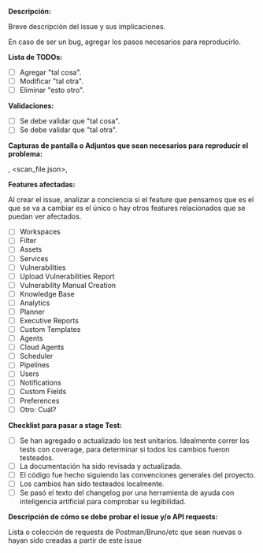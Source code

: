 **Descripción:**

Breve descripción del issue y sus implicaciones.

En caso de ser un bug, agregar los pasos necesarios para reproducirlo.

**Lista de TODOs:**

- [ ] Agregar "tal cosa".
- [ ] Modificar "tal otra".
- [ ] Eliminar "esto otro".

**Validaciones:**

- [ ] Se debe validar que "tal cosa".
- [ ] Se debe validar que "tal otra".

**Capturas de pantalla o Adjuntos que sean necesarios para reproducir el problema:**

<imagen1>, <scan_file.json>, <etc>

**Features afectadas:**

Al crear el issue, analizar a conciencia si el feature que pensamos que es el que se va a cambiar es el único o hay otros features relacionados que se puedan ver afectados.

- [ ] Workspaces
- [ ] Filter
- [ ] Assets
- [ ] Services
- [ ] Vulnerabilities
- [ ] Upload Vulnerabilities Report
- [ ] Vulnerability Manual Creation
- [ ] Knowledge Base
- [ ] Analytics
- [ ] Planner
- [ ] Executive Reports
- [ ] Custom Templates
- [ ] Agents
- [ ] Cloud Agents
- [ ] Scheduler
- [ ] Pipelines
- [ ] Users
- [ ] Notifications
- [ ] Custom Fields
- [ ] Preferences
- [ ] Otro: Cuál?

**Checklist para pasar a stage Test:**

- [ ] Se han agregado o actualizado los test unitarios. Idealmente correr los tests con coverage, para determinar si todos los cambios fueron testeados.
- [ ] La documentación ha sido revisada y actualizada.
- [ ] El código fue hecho siguiendo las convenciones generales del proyecto.
- [ ] Los cambios han sido testeados localmente.
- [ ] Se pasó el texto del changelog por una herramienta de ayuda con inteligencia artificial para comprobar su legibilidad.

**Descripción de cómo se debe probar el issue y/o API requests:**

Lista o colección de requests de Postman/Bruno/etc que sean nuevas o hayan sido creadas a partir de este issue